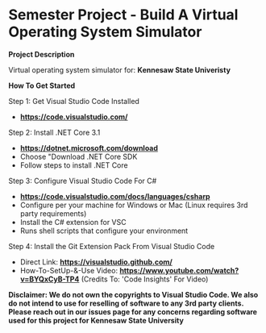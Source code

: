 # Semester Project - Build A Virtual Operating System Simulator

**Project Description**

Virtual operating system simulator for: **Kennesaw State Univeristy**

**How To Get Started**

Step 1: Get Visual Studio Code Installed
- **https://code.visualstudio.com/**

Step 2: Install .NET Core 3.1
- **https://dotnet.microsoft.com/download**
- Choose "Download .NET Core SDK
- Follow steps to install .NET Core

Step 3: Configure Visual Studio Code For C#
- **https://code.visualstudio.com/docs/languages/csharp**
- Configure per your machine for Windows or Mac (Linux requires 3rd party requirements)
- Install the C# extension for VSC
- Runs shell scripts that configure your environment

Step 4: Install the Git Extension Pack From Visual Studio Code
- Direct Link: **https://visualstudio.github.com/**
- How-To-SetUp-&-Use Video: **https://www.youtube.com/watch?v=BYQxCyB-TP4** (Credits To: 'Code Insights' For Video)

**Disclaimer: We do not own the copyrights to Visual Studio Code. We also do not intend to use for reselling of software to any 3rd party clients. Please reach out in our issues page for any concerns regarding software used for this project for Kennesaw State University**
